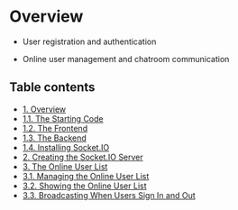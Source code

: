 # Overview 
- User registration and authentication

- Online user management and chatroom communication

<h2>Table contents</h2>
<ul class="toc">
<li><a href="#section1">1. Overview</a></li>
<li><a href="#section1.1">1.1. The Starting Code</a></li>
<li><a href="#section1.2">1.2. The Frontend</a></li>
<li><a href="#section1.3">1.3. The Backend</a></li>
<li><a href="#section1.4">1.4. Installing Socket.IO</a></li>
<li><a href="#section2">2. Creating the Socket.IO Server</a></li>
<li><a href="#section3">3. The Online User List</a></li>
<li><a href="#section3.1">3.1. Managing the Online User List</a></li>
<li><a href="#section3.2">3.2. Showing the Online User List</a></li>
<li><a href="#section3.3">3.3. Broadcasting When Users Sign In and Out</a></li>

